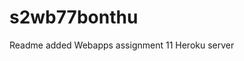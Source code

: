 # s2wb77bonthu
Readme added
Webapps assignment 11 <a hre="https://s2wb77bonthu.herokuapp.com/">Heroku server</a>